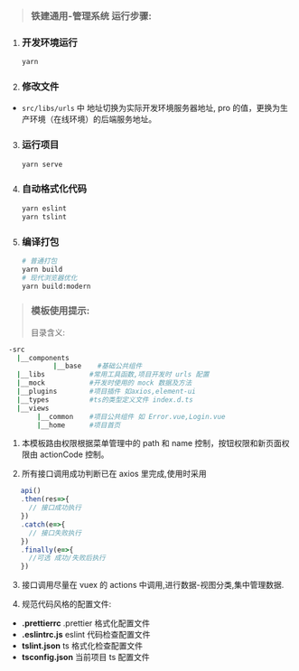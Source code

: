 > ### 铁建通用-管理系统 运行步骤:

1. ### 开发环境运行
   ```bash
   yarn
   ```
2. ### 修改文件

- `src/libs/urls` 中 地址切换为实际开发环境服务器地址, pro 的值，更换为生产环境（在线环境）的后端服务地址。

3. ### 运行项目

   ```bash
   yarn serve
   ```

4. ### 自动格式化代码

   ```bash
   yarn eslint
   yarn tslint
   ```

5. ### 编译打包
   ```bash
   # 普通打包
   yarn build
   # 现代浏览器优化
   yarn build:modern
   ```

> ### 模板使用提示:
>
> 目录含义:

```bash
-src
  |__components
           |__base    #基础公共组件
  |__libs           #常用工具函数,项目开发时 urls 配置
  |__mock           #开发时使用的 mock 数据及方法
  |__plugins        #项目插件 如axios,element-ui
  |__types          #ts的类型定义文件 index.d.ts
  |__views
       |__common    #项目公共组件 如 Error.vue,Login.vue
       |__home      #项目首页
```

1. 本模板路由权限根据菜单管理中的 path 和 name 控制，按钮权限和新页面权限由 actionCode 控制。

2. 所有接口调用成功判断已在 axios 里完成,使用时采用

```javaScript
   api()
   .then(res=>{
     // 接口成功执行
   })
   .catch(e=>{
     // 接口失败执行
   })
   .finally(e=>{
     //可选 成功/失败后执行
   })
```

3. 接口调用尽量在 vuex 的 actions 中调用,进行数据-视图分类,集中管理数据.

4. 规范代码风格的配置文件:

- **.prettierrc** .prettier 格式化配置文件
- **.eslintrc.js** eslint 代码检查配置文件
- **tslint.json** ts 格式化检查配置文件
- **tsconfig.json** 当前项目 ts 配置文件
